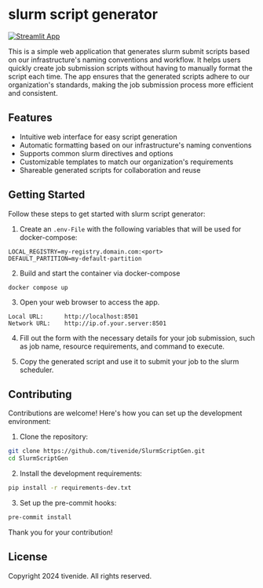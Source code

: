 # slurm script generator

[![Streamlit App](https://static.streamlit.io/badges/streamlit_badge_black_white.svg)](https://share.streamlit.io/streamlit/roadmap)

This is a simple web application that generates slurm submit scripts based on our infrastructure's naming conventions and workflow. It helps users quickly create job submission scripts without having to manually format the script each time. The app ensures that the generated scripts adhere to our organization's standards, making the job submission process more efficient and consistent.
## Features
- Intuitive web interface for easy script generation
- Automatic formatting based on our infrastructure's naming conventions
- Supports common slurm directives and options
- Customizable templates to match our organization's requirements
- Shareable generated scripts for collaboration and reuse

## Getting Started

Follow these steps to get started with slurm script generator:

1. Create an `.env-File` with the following variables that will be used for docker-compose:
```env
LOCAL_REGISTRY=my-registry.domain.com:<port>
DEFAULT_PARTITION=my-default-partition
```

2. Build and start the container via docker-compose
```commandline
docker compose up
```

3. Open your web browser to access the app.
```
Local URL:      http://localhost:8501
Network URL:    http://ip.of.your.server:8501
```
4. Fill out the form with the necessary details for your job submission, such as job name, resource requirements, and command to execute.

5. Copy the generated script and use it to submit your job to the slurm scheduler.

## Contributing

Contributions are welcome! Here's how you can set up the development environment:

1. Clone the repository:

```bash
git clone https://github.com/tivenide/SlurmScriptGen.git
cd SlurmScriptGen
```

2. Install the development requirements:

```bash
pip install -r requirements-dev.txt
```

3. Set up the pre-commit hooks:
```bash
pre-commit install
```

Thank you for your contribution!

## License

Copyright 2024 tivenide. All rights reserved.